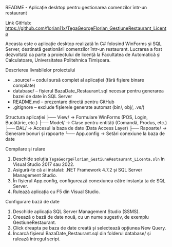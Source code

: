 README - Aplicație desktop pentru gestionarea comenzilor într-un restaurant

Link GitHub: https://github.com/florian11x/TegaGeorgeFlorian_GestiuneRestaurant_Licenta

Aceasta este o aplicație desktop realizată în C# folosind WinForms și SQL Server, destinată
gestionării comenzilor într-un restaurant. Lucrarea a fost dezvoltată ca parte a proiectului de licență la
Facultatea de Automatică și Calculatoare, Universitatea Politehnica Timișoara.

Descrierea livrabilelor proiectului
- _source/ – codul sursă complet al aplicației (fără fișiere binare compilate)
- database/ – fișierul BazaDate_Restaurant.sql necesar pentru generarea bazei de date în SQL Server
- README.md – prezentare directă pentru GitHub
- .gitignore – exclude fișierele generate automat (bin/, obj/, .vs/)

Structura aplicației
├── View/ → Formulare WinForms (POS, Login, Bucătărie, etc.)
├── Model/ → Clase pentru entități (Comandă, Produs, etc.)
├── DAL/ → Accesul la baza de date (Data Access Layer)
├── Rapoarte/ → Generare bonuri și rapoarte
└── App.config → Setări conexiune la baza de date

Compilare și rulare
1. Deschide soluția `TegaGeorgeFlorian_GestiuneRestaurant_Licenta.sln` în Visual Studio 2017
sau 2022.
2. Asigură-te că ai instalat: .NET Framework 4.7.2 și SQL Server Management Studio.
3. În fișierul App.config, configurează conexiunea către instanța ta de SQL Server.
4. Rulează aplicația cu F5 din Visual Studio.
   
Configurare bază de date
1. Deschide aplicația SQL Server Management Studio (SSMS).
2. Creează o bază de date nouă, cu un nume sugestiv, de exemplu GestiuneRestaurant.
3. Click dreapta pe baza de date creată și selectează opțiunea New Query.
4. Încarcă fișierul BazaDate_Restaurant.sql din folderul database/ și rulează întregul script.
